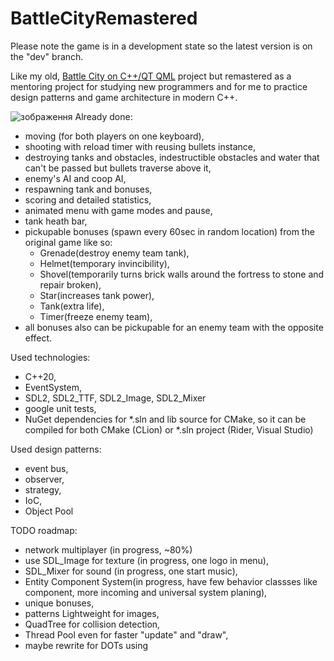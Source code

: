 # BattleCityRemastered
Please note the game is in a development state so the latest version is on the "dev" branch.

Like my old, [Battle City on C++/QT QML](https://github.com/roma4004/battle_city_qt_qml) project but remastered as a mentoring project for studying new programmers
and for me to practice design patterns and game architecture in modern C++.

![зображення](https://github.com/roma4004/BattleCityRemastered/assets/16146920/74cca7c2-7497-441c-9652-66f47282291a)
Already done:
* moving (for both players on one keyboard),
* shooting with reload timer with reusing bullets instance,
* destroying tanks and obstacles, indestructible obstacles and water that can't be passed but bullets traverse above it,
* enemy's AI and coop AI,
* respawning tank and bonuses,
* scoring and detailed statistics,
* animated menu with game modes and pause,
* tank heath bar,
* pickupable bonuses (spawn every 60sec in random location) from the original game like so:
  * Grenade(destroy enemy team tank),
  * Helmet(temporary invincibility),
  * Shovel(temporarily turns brick walls around the fortress to stone and repair broken),
  * Star(increases tank power),
  * Tank(extra life),
  * Timer(freeze enemy team),
* all bonuses also can be pickupable for an enemy team with the opposite effect.

Used technologies:
* C++20,
* EventSystem,
* SDL2, SDL2_TTF, SDL2_Image, SDL2_Mixer
* google unit tests,
* NuGet dependencies for *.sln and lib source for CMake, so it can be compiled for both CMake (CLion) or *.sln project (Rider, Visual Studio)

Used design patterns: 
* event bus, 
* observer, 
* strategy, 
* IoC,
* Object Pool

TODO roadmap: 
* network multiplayer (in progress, ~80%)
* use SDL_Image for texture (in progress, one logo in menu),
* SDL_Mixer for sound (in progress, one start music),
* Entity Component System(in progress, have few behavior classses like component, more incoming and universal system planing),
* unique bonuses,
* patterns Lightweight for images,
* QuadTree for collision detection,
* Thread Pool even for faster "update" and "draw",
* maybe rewrite for DOTs using
